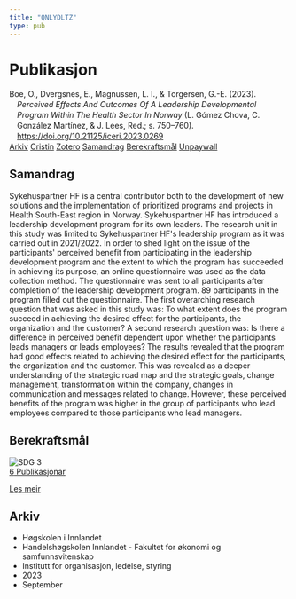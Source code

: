 ```yaml
---
title: "QNLYDLTZ"
type: pub
---
```

<h1>Publikasjon</h1>
<article id="csl-bib-container-QNLYDLTZ" class="csl-bib-container">
  <div class="csl-bib-body" style="line-height: 1.35; padding-left: 1em; text-indent:-1em;">
  <div class="csl-entry">Boe, O., Dvergsnes, E., Magnussen, L. I., &amp; Torgersen, G.-E. (2023). <i>Perceived Effects And Outcomes Of A Leadership Developmental Program Within The Health Sector In Norway</i> (L. G&#xF3;mez Chova, C. Gonz&#xE1;lez Mart&#xED;nez, &amp; J. Lees, Red.; s. 750&#x2013;760). <a href="https://doi.org/10.21125/iceri.2023.0269">https://doi.org/10.21125/iceri.2023.0269</a></div>
</div>
  <div class="csl-bib-buttons">
    <a href="#taxonomy-article-QNLYDLTZ" class="csl-bib-button">Arkiv</a>
    <a href="https://app.cristin.no/results/show.jsf?id=2178858" alt="Cristin URL" class="csl-bib-button">Cristin</a>
    <a href="http://zotero.org/groups/5402882/items/QNLYDLTZ" alt="Zotero URL" class="csl-bib-button">Zotero</a>
    <a href="#abstract-article-QNLYDLTZ" class="csl-bib-button">Samandrag</a>
    <a href="#sdg-article-QNLYDLTZ" class="csl-bib-button">Berekraftsmål</a>
    <a href="https://doi.org/10.21125/iceri.2023.0269" class="csl-bib-button">Unpaywall</a>
  </div>
  <div id="csl-bib-meta-container-QNLYDLTZ"></div>
</article>
<div id="csl-bib-meta-QNLYDLTZ" class="csl-bib-meta">
  <article id="abstract-article-QNLYDLTZ" class="abstract-article">
    <h1>Samandrag</h1>
    Sykehuspartner HF is a central contributor both to the development of new solutions and the implementation of prioritized programs and projects in Health South-East region in Norway. Sykehuspartner HF has introduced a leadership development program for its own leaders. The research unit in this study was limited to Sykehuspartner HF's leadership program as it was carried out in 2021/2022. In order to shed light on the issue of the participants' perceived benefit from participating in the leadership development program and the extent to which the program has succeeded in achieving its purpose, an online questionnaire was used as the data collection method. The questionnaire was sent to all participants after completion of the leadership development program. 89 participants in the program filled out the questionnaire. The first overarching research question that was asked in this study was: To what extent does the program succeed in achieving the desired effect for the participants, the organization and the customer? A second research question was: Is there a difference in perceived benefit dependent upon whether the participants leads managers or leads employees? The results revealed that the program had good effects related to achieving the desired effect for the participants, the organization and the customer. This was revealed as a deeper understanding of the strategic road map and the strategic goals, change management, transformation within the company, changes in communication and messages related to change. However, these perceived benefits of the program was higher in the group of participants who lead employees compared to those participants who lead managers.
  </article>
  <article id="sdg-article-QNLYDLTZ" class="sdg-article">
    <h1>Berekraftsmål</h1>
    <div class="sdg-container"><div id="sdg3" class="sdg"> <img src="{{< params subfolder >}}images/sdg/sdg03_no.png" class="image" alt="SDG 3"> <div class="sdg-overlay"> <a href="{{< params subfolder >}}no/archive/?sdg=3#archive" class="sdg-publication-count"><span>6</span> Publikasjonar</a> <p><a href="NA" class="sdg-read-more">Les meir</a></p> </div> </div></div>
  </article>
  <article id="taxonomy-article-QNLYDLTZ" class="taxonomy-article">
    <h1>Arkiv</h1>
    <ul>
      <li>Høgskolen i Innlandet</li>
      <li>Handelshøgskolen Innlandet - Fakultet for økonomi og samfunnsvitenskap</li>
      <li>Institutt for organisasjon, ledelse, styring</li>
      <li>2023</li>
      <li>September</li>
    </ul>
  </article>
</div>
